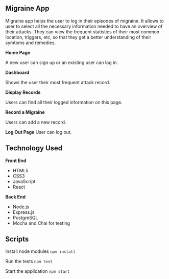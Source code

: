 ## Migraine App

Migraine app helps the user to log in their episodes of migraine. It allows to user to select all the necessary information needed to have an overview of their attacks. They can view the frequent statistics of their most common location, triggers, etc, so that they get a better understanding of their symtoms and remedies.

**Home Page**

A new user can sign up or an existing user can log in.

**Dashboard**

Shows the user their most frequent attack record.

**Display Records**

Users can find all their logged information on this page.

**Record a Migraine**

Users can add a new record.

**Log Out Page**
User can log out.

## Technology Used

<b>Front End</b>

- HTML5
- CSS3
- JavaScript
- React

<b>Back End</b>

- Node.js
- Express.js
- PostgreSQL
- Mocha and Chai for testing

## Scripts

Install node modules `npm install`

Run the tests `npm test`

Start the application `npm start`

